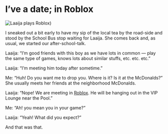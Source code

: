 # I’ve a date; in Roblox

![Laaija plays Roblox)](https://cdn.oinam.com/stories/2017/laaija-plays-roblox-2017.jpg)

I sneaked out a bit early to have my sip of the local tea by the road-side and stood by the School Bus stop waiting for Laaija. She comes back and, as usual, we started our after-school-talk.

Laaija: “I’m good friends with this boy as we have lots in common — play the same type of games, knows lots about similar stuffs, etc. etc. etc.”

Laaija: “I’m meeting him today after sometime.”

Me: “Huh! Do you want me to drop you. Where is it? Is it at the McDonalds?” She usually meets her friends at the neighborhood McDonalds.

Laaija: “Nope! We are meeting in [Roblox](https://www.roblox.com/). He will be hanging out in the VIP Lounge near the Pool.”

Me: “Ah! you mean you in your game?”

Laaija: “Yeah! What did you expect?”

And that was that.
